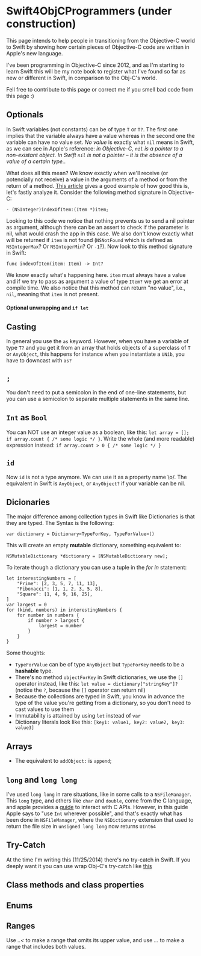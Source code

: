 Swift4ObjCProgrammers (under construction)
=====================

This page intends to help people in transitioning from the Objective-C world to Swift by showing how certain pieces of Objective-C code are written in Apple's new language.

I've been programming in Objective-C since 2012, and as I'm starting to learn Swift this will be my note book to register what I've found so far as new or different in Swift, in comparison to the Obj-C's world.

Fell free to contribute to this page or correct me if you smell bad code from this page :)

## Optionals

In Swift variables (not constants) can be of type `T` or `T?`. The first one implies that the variable always have a value whereas in the second one the variable can have no value set. *No value* is exactly what `nil` means in Swift, as we can see in Apple's reference: *in Objective-C, `nil` is a pointer to a non-existant object. In Swift `nil` is not a pointer – it is the absence of a value of a certain type.*.

What does all this mean? We know exactly when we'll receive (or potencially not receive) a value in the arguments of a method or from the return of a method. [This article](https://medium.com/swift-programming/facets-of-swift-part-1-optionals-b8ba5b0051a2) gives a good example of how good this is, let's fastly analyze it. Consider the following method signature in Objective-C:

    - (NSInteger)indexOfItem:(Item *)item;

Looking to this code we notice that nothing prevents us to send a nil pointer as argument, although there can be an assert to check if the parameter is nil, what would crash the app in this case. We also don't know exactly what will be returned if `item` is not found (`NSNotFound` which is defined as `NSIntegerMax`? Or `NSIntegerMin`? Or `-1`?). Now look to this method signature in Swift:

    func indexOfItem(item: Item) -> Int?
    
We know exactly what's happening here. `item` must always have a value and if we try to pass as argument a value of type `Item?` we get an error at compile time. We also notice that this method can return "no value", i.e., `nil`, meaning that `item` is not present.

#### Optional unwrapping and `if let`

## Casting

In general you use the `as` keyword. However, when you have a variable of type `T?` and you get it from an array that holds objects of a superclass of `T` or `AnyObject`, this happens for instance when you instantiate a `UNib`, you have to downcast with `as?`

## `;`

You don't need to put a semicolon in the end of one-line statements, but you can use a semicolon to separate multiple statements in the same line.

## `Int` as `Bool`

You can NOT use an integer value as a boolean, like this: `let array = []; if array.count { /* some logic */ }`. Write the whole (and more readable) expression instead: `if array.count > 0 { /* some logic */ }`

## `id`

Now `id` is not a type anymore. We can use it as a property name \o/. The equivalent in Swift is `AnyObject`, or `AnyObject?` if your variable can be nil.

## Dicionaries

The major difference among collection types in Swift like Dictionaries is that they are typed. The Syntax is the following:

    var dictionary = Dictionary<TypeForKey, TypeForValue>()
  
This will create an empty **mutable** dictionary, something equivalent to:

    NSMutableDictionary *dictionary = [NSMutableDictionary new];

To iterate though a dictionary you can use a tuple in the *for in* statement:

    let interestingNumbers = [
        "Prime": [2, 3, 5, 7, 11, 13],
        "Fibonacci": [1, 1, 2, 3, 5, 8],
        "Square": [1, 4, 9, 16, 25],
    ]
    var largest = 0
    for (kind, numbers) in interestingNumbers {
        for number in numbers {
            if number > largest {
                largest = number
            }
        }
    }

Some thoughts:
* `TypeForValue` can be of type `AnyObject` but `TypeForKey` needs to be a **hashable** type.
* There's no method `objectForKey` in Swift dictionaries, we use the `[]` operator instead, like this: `let value = dictionary["stringKey"]?` (notice the `?`, because the `[]` operator can return nil) 
* Because the collections are typed in Swift, you know in advance the type of the value you're getting from a dictionary, so you don't need to cast values to use them
* Immutability is attained by using `let` instead of `var`
* Dictionary literals look like this: `[key1: value1, key2: value2, key3: value3]`

## Arrays

* The equivalent to `addObject:` is `append`;

## `long` and `long long`

I've used `long long` in rare situations, like in some calls to a `NSFileManager`. This `long` type, and others like `char` and `double`, come from the C language, and apple provides a [guide](https://developer.apple.com/library/ios/documentation/swift/conceptual/buildingcocoaapps/InteractingWithCAPIs.html) to interact with C APIs. However, in this guide Apple says to "use `Int` wherever possible", and that's exactly what has been done in `NSFileManager`, where the `NSDictionary` extension that used to return the file size in `unsigned long long` now returns `UInt64`

## Try-Catch

At the time I'm writing this (11/25/2014) there's no try-catch in Swift. If you deeply want it you can use wrap Obj-C's try-catch like [this](https://medium.com/swift-programming/adding-try-catch-to-swift-71ab27bcb5b8)

## Class methods and class properties

## Enums

## Ranges

Use *..<* to make a range that omits its upper value, and use *...* to make a range that includes both values.
